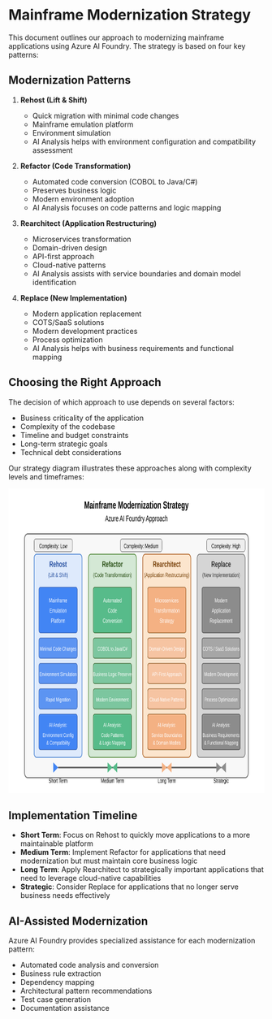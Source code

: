 # Mainframe Modernization Strategy

This document outlines our approach to modernizing mainframe applications using Azure AI Foundry. The strategy is based on four key patterns:

## Modernization Patterns

1. **Rehost (Lift & Shift)**
   - Quick migration with minimal code changes
   - Mainframe emulation platform
   - Environment simulation
   - AI Analysis helps with environment configuration and compatibility assessment

2. **Refactor (Code Transformation)**
   - Automated code conversion (COBOL to Java/C#)
   - Preserves business logic
   - Modern environment adoption
   - AI Analysis focuses on code patterns and logic mapping

3. **Rearchitect (Application Restructuring)**
   - Microservices transformation
   - Domain-driven design
   - API-first approach
   - Cloud-native patterns
   - AI Analysis assists with service boundaries and domain model identification

4. **Replace (New Implementation)**
   - Modern application replacement
   - COTS/SaaS solutions
   - Modern development practices
   - Process optimization
   - AI Analysis helps with business requirements and functional mapping

## Choosing the Right Approach

The decision of which approach to use depends on several factors:

- Business criticality of the application
- Complexity of the codebase
- Timeline and budget constraints
- Long-term strategic goals
- Technical debt considerations

Our strategy diagram illustrates these approaches along with complexity levels and timeframes:

<div align="center">
  <img src="../images/modernization-strategy.svg" alt="Mainframe Modernization Strategy" width="800" height="600" />
</div>

## Implementation Timeline

- **Short Term**: Focus on Rehost to quickly move applications to a more maintainable platform
- **Medium Term**: Implement Refactor for applications that need modernization but must maintain core business logic
- **Long Term**: Apply Rearchitect to strategically important applications that need to leverage cloud-native capabilities
- **Strategic**: Consider Replace for applications that no longer serve business needs effectively

## AI-Assisted Modernization

Azure AI Foundry provides specialized assistance for each modernization pattern:

- Automated code analysis and conversion
- Business rule extraction
- Dependency mapping
- Architectural pattern recommendations
- Test case generation
- Documentation assistance 